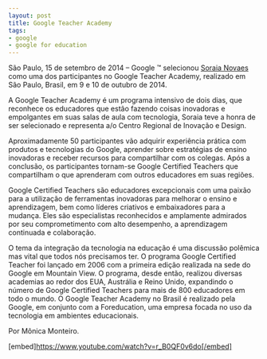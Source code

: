 ```yaml
---
layout: post
title: Google Teacher Academy
tags:
- google
- google for education
---
```

São Paulo, 15 de setembro de 2014 – Google ™  selecionou 
[Soraia Novaes](http://soraianovaes.com.br) como uma dos participantes no Google Teacher Academy, realizado em São Paulo, Brasil, em 9 e 10 de outubro de 2014.

A Google Teacher Academy é um programa intensivo de dois dias, que reconhece os educadores que estão fazendo coisas inovadoras e empolgantes em suas salas de aula com tecnologia, Soraia teve a honra de ser selecionado e representa a/o Centro Regional de Inovação e Design.

Aproximadamente 50 participantes vão adquirir experiência prática com produtos e tecnologias do Google, aprender sobre estratégias de ensino inovadoras e receber recursos para compartilhar com os colegas. Após a conclusão, os participantes tornam-se Google Certified Teachers que compartilham o que aprenderam com outros educadores em suas regiões.

Google Certified Teachers são educadores excepcionais com uma paixão para a utilização de ferramentas inovadoras para melhorar o ensino e aprendizagem, bem como líderes criativos e embaixadores para a mudança. Eles são especialistas reconhecidos e amplamente admirados por seu comprometimento com alto desempenho, a aprendizagem continuada e colaboração.

O tema da integração da tecnologia na educação é uma discussão polêmica mas vital que todos nós precisamos ter. O programa Google Certified Teacher foi lançado em 2006 com a primeira edição realizada na sede do Google em Mountain View. O programa, desde então, realizou diversas academias ao redor dos EUA, Austrália e Reino Unido, expandindo o número de Google Certified Teachers para mais de 800 educadores em todo o mundo. O Google Teacher Academy no Brasil é realizado pela Google, em conjunto com a Foreducation, uma empresa focada no uso da tecnologia em ambientes educacionais.

Por Mônica Monteiro.

[embed]https://www.youtube.com/watch?v=r_B0QF0v6do[/embed]
